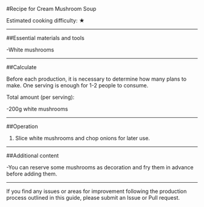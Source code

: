 #Recipe for Cream Mushroom Soup

Estimated cooking difficulty: ★

---

##Essential materials and tools

-White mushrooms

---

##Calculate

Before each production, it is necessary to determine how many plans to make. One serving is enough for 1-2 people to consume.

Total amount (per serving):

-200g white mushrooms

---

##Operation

1. Slice white mushrooms and chop onions for later use.   

---

##Additional content

-You can reserve some mushrooms as decoration and fry them in advance before adding them.   

---

If you find any issues or areas for improvement following the production process outlined in this guide, please submit an Issue or Pull request.